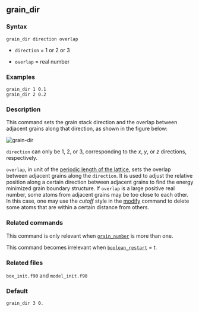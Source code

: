 ## grain_dir

### Syntax

	grain_dir direction overlap

* `direction` = 1 or 2 or 3

* `overlap` = real number

### Examples

	grain_dir 1 0.1
	grain_dir 2 0.2

### Description

This command sets the grain stack direction and the overlap between adjacent grains along that direction, as shown in the figure below:

![grain-dir](fig/grain-dir.jpg)

`direction` can only be 1, 2, or 3, corresponding to the _x_, _y_, or _z_ directions, respectively.

`overlap`, in unit of the [periodic length of the lattice](../chapter8/lattice-space.md), sets the overlap between adjacent grains along the `direction`. It is used to adjust the relative position along a certain direction between adjacent grains to find the energy minimized grain boundary structure. If `overlap` is a large positive real number, some atoms from adjacent grains may be too close to each other. In this case, one may use the _cutoff_ style in the [modify](modify.md) command to delete some atoms that are within a certain distance from others.

### Related commands

This command is only relevant when [`grain_number`](grain_num.md) is more than one.

This command becomes irrelevant when [`boolean_restart`](restart.md) = _t_.

### Related files

`box_init.f90` and `model_init.f90`

### Default

	grain_dir 3 0.